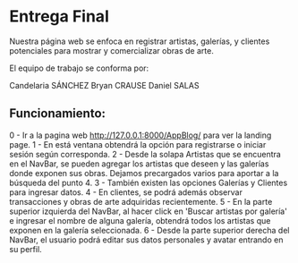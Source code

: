 # Entrega Final

Nuestra página web se enfoca en registrar artistas, galerías, y clientes potenciales para mostrar y comercializar obras de arte.

El equipo de trabajo se conforma por:

Candelaria SÁNCHEZ
Bryan CRAUSE
Daniel SALAS

## Funcionamiento:


0 - Ir a la pagina web http://127.0.0.1:8000/AppBlog/ para ver la landing page.
1 - En está ventana obtendrá la opción para registrarse o iniciar sesión según corresponda.
2 - Desde la solapa Artistas que se encuentra en el NavBar, se pueden agregar los artistas que deseen y las galerías donde exponen sus obras. Dejamos precargados varios para aportar a la búsqueda del punto 4. 
3 - También existen las opciones Galerías y Clientes para ingresar datos. 
4 - En clientes, se podrá además observar transacciones y obras de arte adquiridas recientemente.
5 - En la parte superior izquierda del NavBar, al hacer click en 'Buscar artistas por galería' e ingresar el nombre de alguna galería, obtendrá todos los artistas que exponen en la galería seleccionada.
6 - Desde la parte superior derecha del NavBar, el usuario podrá editar sus datos personales y avatar entrando en su perfil.
